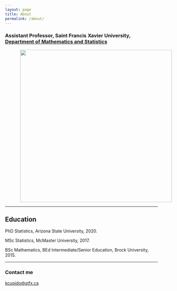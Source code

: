 ```yaml
---
layout: page
title: About
permalink: /about/
---
```

### Assistant Professor, Saint Francis Xavier University, <a href="http://www2.mystfx.ca/math-stats/mathematics-statistics">Department of Mathematics and Statistics</a>

<img align="center" hspace="50" height = "500" src="https://cupidok.github.io/images/KC.jpg" /> 


<hr>





## Education

PhD Statistics, Arizona State University, 2020.

MSc Statistics, McMaster University, 2017.

BSc Mathematics, BEd Intermediate/Senior Education, Brock University, 2015.
<hr>




### Contact me

[kcupido@stfx.ca](mailto:kcupido@stfx.ca)

